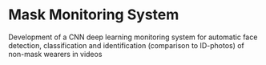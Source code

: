 # Mask Monitoring System
Development of a CNN deep learning monitoring system for automatic face detection, classification and identification (comparison to ID-photos) of non-mask wearers in videos

